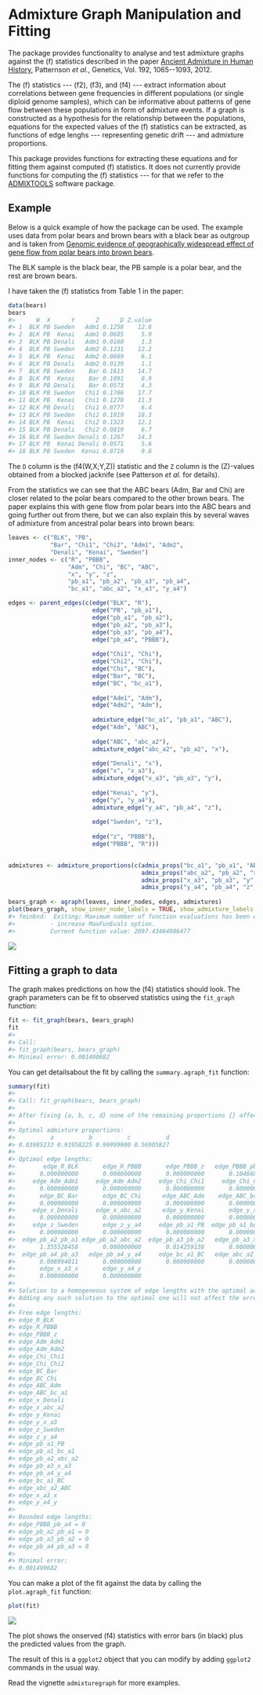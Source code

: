 <!-- README.md is generated from README.Rmd. Please edit that file -->
Admixture Graph Manipulation and Fitting
========================================

The package provides functionality to analyse and test admixture graphs against the \(f\) statistics described in the paper [Ancient Admixture in Human History](http://tinyurl.com/o5a4kr4), Patternson *et al.*, Genetics, Vol. 192, 1065--1093, 2012.

The \(f\) statistics --- \(f2\), \(f3\), and \(f4\) --- extract information about correlations between gene frequencies in different populations (or single diploid genome samples), which can be informative about patterns of gene flow between these populations in form of admixture events. If a graph is constructed as a hypothesis for the relationship between the populations, equations for the expected values of the \(f\) statistics can be extracted, as functions of edge lenghs --- representing genetic drift --- and admixture proportions.

This package provides functions for extracting these equations and for fitting them against computed \(f\) statistics. It does not currently provide functions for computing the \(f\) statistics --- for that we refer to the [ADMIXTOOLS](https://github.com/DReichLab/AdmixTools) software package.

Example
-------

Below is a quick example of how the package can be used. The example uses data from polar bears and brown bears with a black bear as outgroup and is taken from [Genomic evidence of geographically widespread effect of gene flow from polar bears into brown bears](http://onlinelibrary.wiley.com/doi/10.1111/mec.13038/abstract).

The BLK sample is the black bear, the PB sample is a polar bear, and the rest are brown bears.

I have taken the \(f\) statistics from Table 1 in the paper:

``` r
data(bears)
bears
#>      W  X      Y      Z      D Z.value
#> 1  BLK PB Sweden   Adm1 0.1258    12.8
#> 2  BLK PB  Kenai   Adm1 0.0685     5.9
#> 3  BLK PB Denali   Adm1 0.0160     1.3
#> 4  BLK PB Sweden   Adm2 0.1231    12.2
#> 5  BLK PB  Kenai   Adm2 0.0669     6.1
#> 6  BLK PB Denali   Adm2 0.0139     1.1
#> 7  BLK PB Sweden    Bar 0.1613    14.7
#> 8  BLK PB  Kenai    Bar 0.1091     8.9
#> 9  BLK PB Denali    Bar 0.0573     4.3
#> 10 BLK PB Sweden   Chi1 0.1786    17.7
#> 11 BLK PB  Kenai   Chi1 0.1278    11.3
#> 12 BLK PB Denali   Chi1 0.0777     6.4
#> 13 BLK PB Sweden   Chi2 0.1819    18.3
#> 14 BLK PB  Kenai   Chi2 0.1323    12.1
#> 15 BLK PB Denali   Chi2 0.0819     6.7
#> 16 BLK PB Sweden Denali 0.1267    14.3
#> 17 BLK PB  Kenai Denali 0.0571     5.6
#> 18 BLK PB Sweden  Kenai 0.0719     9.6
```

The `D` column is the \(f4(W,X;Y,Z)\) statistic and the `Z` column is the \(Z\)-values obtained from a blocked jacknife (see Patterson *et al.* for details).

From the statistics we can see that the ABC bears (Adm, Bar and Chi) are closer related to the polar bears compared to the other brown bears. The paper explains this with gene flow from polar bears into the ABC bears and going further out from there, but we can also explain this by several waves of admixture from ancestral polar bears into brown bears:

``` r
leaves <- c("BLK", "PB",
            "Bar", "Chi1", "Chi2", "Adm1", "Adm2",
            "Denali", "Kenai", "Sweden") 
inner_nodes <- c("R", "PBBB",
                 "Adm", "Chi", "BC", "ABC",
                 "x", "y", "z",
                 "pb_a1", "pb_a2", "pb_a3", "pb_a4",
                 "bc_a1", "abc_a2", "x_a3", "y_a4")

edges <- parent_edges(c(edge("BLK", "R"),
                        edge("PB", "pb_a1"),
                        edge("pb_a1", "pb_a2"),
                        edge("pb_a2", "pb_a3"),
                        edge("pb_a3", "pb_a4"),
                        edge("pb_a4", "PBBB"),
                        
                        edge("Chi1", "Chi"),
                        edge("Chi2", "Chi"),
                        edge("Chi", "BC"),
                        edge("Bar", "BC"),
                        edge("BC", "bc_a1"),
                        
                        edge("Adm1", "Adm"),
                        edge("Adm2", "Adm"),
                        
                        admixture_edge("bc_a1", "pb_a1", "ABC"),
                        edge("Adm", "ABC"),
                        
                        edge("ABC", "abc_a2"),
                        admixture_edge("abc_a2", "pb_a2", "x"),
                        
                        edge("Denali", "x"),
                        edge("x", "x_a3"),
                        admixture_edge("x_a3", "pb_a3", "y"),
                      
                        edge("Kenai", "y"),
                        edge("y", "y_a4"),                        
                        admixture_edge("y_a4", "pb_a4", "z"),
                        
                        edge("Sweden", "z"),
                        
                        edge("z", "PBBB"),
                        edge("PBBB", "R")))
 

admixtures <- admixture_proportions(c(admix_props("bc_a1", "pb_a1", "ABC", "a"),
                                      admix_props("abc_a2", "pb_a2", "x", "b"),
                                      admix_props("x_a3", "pb_a3", "y", "c"),
                                      admix_props("y_a4", "pb_a4", "z", "d")))
                                
bears_graph <- agraph(leaves, inner_nodes, edges, admixtures)
plot(bears_graph, show_inner_node_labels = TRUE, show_admixture_labels = TRUE)
#> fminbnd:  Exiting: Maximum number of function evaluations has been exceeded
#>          - increase MaxFunEvals option.
#>          Current function value: 2097.43464986477
```

![](README-graph-1.png)

Fitting a graph to data
-----------------------

The graph makes predictions on how the \(f4\) statistics should look. The graph parameters can be fit to observed statistics using the `fit_graph` function:

``` r
fit <- fit_graph(bears, bears_graph)
fit
#> 
#> Call:
#> fit_graph(bears, bears_graph)
#> Minimal error: 0.001490682
```

You can get detailsabout the fit by calling the `summary.agraph_fit` function:

``` r
summary(fit)
#> 
#> Call: fit_graph(bears, bears_graph)
#> 
#> After fixing {a, b, c, d} none of the remaining proportions {} affect the quality of the fit!
#> 
#> Optimal admixture proportions:
#>          a          b          c          d 
#> 0.03985233 0.91958225 0.99999900 0.56905827 
#> 
#> Optimal edge lengths:
#>        edge_R_BLK       edge_R_PBBB       edge_PBBB_z   edge_PBBB_pb_a4 
#>       0.000000000       0.000000000       0.000000000       0.104668543 
#>     edge_Adm_Adm1     edge_Adm_Adm2     edge_Chi_Chi1     edge_Chi_Chi2 
#>       0.000000000       0.000000000       0.000000000       0.000000000 
#>       edge_BC_Bar       edge_BC_Chi      edge_ABC_Adm    edge_ABC_bc_a1 
#>       0.000000000       0.000000000       0.000000000       0.000000000 
#>     edge_x_Denali     edge_x_abc_a2      edge_y_Kenai       edge_y_x_a3 
#>       0.000000000       0.000000000       0.000000000       0.000000000 
#>     edge_z_Sweden       edge_z_y_a4     edge_pb_a1_PB  edge_pb_a1_bc_a1 
#>       0.000000000       0.000000000       0.000000000       0.000000000 
#>  edge_pb_a2_pb_a1 edge_pb_a2_abc_a2  edge_pb_a3_pb_a2   edge_pb_a3_x_a3 
#>       1.355528458       0.000000000       0.014259138       0.000000000 
#>  edge_pb_a4_pb_a3   edge_pb_a4_y_a4     edge_bc_a1_BC   edge_abc_a2_ABC 
#>       0.008994011       0.000000000       0.000000000       0.000000000 
#>       edge_x_a3_x       edge_y_a4_y 
#>       0.000000000       0.000000000 
#> 
#> Solution to a homogeneous system of edge lengths with the optimal admixture proportions:
#> Adding any such solution to the optimal one will not affect the error.
#> 
#> Free edge lengths:
#> edge_R_BLK
#> edge_R_PBBB
#> edge_PBBB_z
#> edge_Adm_Adm1
#> edge_Adm_Adm2
#> edge_Chi_Chi1
#> edge_Chi_Chi2
#> edge_BC_Bar
#> edge_BC_Chi
#> edge_ABC_Adm
#> edge_ABC_bc_a1
#> edge_x_Denali
#> edge_x_abc_a2
#> edge_y_Kenai
#> edge_y_x_a3
#> edge_z_Sweden
#> edge_z_y_a4
#> edge_pb_a1_PB
#> edge_pb_a1_bc_a1
#> edge_pb_a2_abc_a2
#> edge_pb_a3_x_a3
#> edge_pb_a4_y_a4
#> edge_bc_a1_BC
#> edge_abc_a2_ABC
#> edge_x_a3_x
#> edge_y_a4_y
#> 
#> Bounded edge lengths:
#> edge_PBBB_pb_a4 = 0
#> edge_pb_a2_pb_a1 = 0
#> edge_pb_a3_pb_a2 = 0
#> edge_pb_a4_pb_a3 = 0
#> 
#> Minimal error:
#> 0.001490682
```

You can make a plot of the fit against the data by calling the `plot.agraph_fit` function:

``` r
plot(fit)
```

![](README-fitted_data-1.png)

The plot shows the onserved \(f4\) statistics with error bars (in black) plus the predicted values from the graph.

The result of this is a `ggplot2` object that you can modify by adding `ggplot2` commands in the usual way.

Read the vignette `admixturegraph` for more examples.
